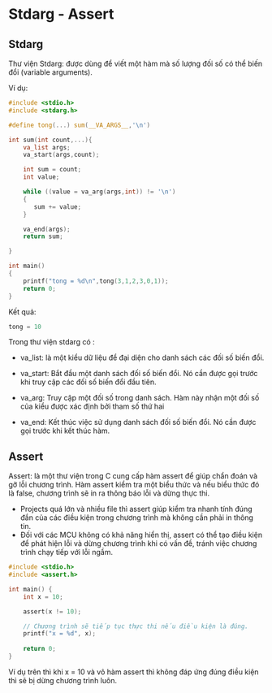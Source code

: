 
# Stdarg - Assert

## Stdarg
Thư viện Stdarg: được dùng để viết một hàm mà số lượng đối số có thể biến đổi (variable arguments). 

Ví dụ:
```c
#include <stdio.h>
#include <stdarg.h>

#define tong(...) sum(__VA_ARGS__,'\n')

int sum(int count,...){
    va_list args;
    va_start(args,count);

    int sum = count;
    int value;

    while ((value = va_arg(args,int)) != '\n')
    {
       sum += value;
    }

    va_end(args);
    return sum;

}

int main()
{
    printf("tong = %d\n",tong(3,1,2,3,0,1));
    return 0;
}
```

Kết quả:

```c 
tong = 10
 ```

Trong thư viện stdarg có :

- va_list: là một kiểu dữ liệu để đại diện cho danh sách các đối số biến đổi.

- va_start: Bắt đầu một danh sách đối số biến đổi. Nó cần được gọi trước khi truy cập các đối số biến đổi đầu tiên.

- va_arg: Truy cập một đối số trong danh sách. Hàm này nhận một đối số của kiểu được xác định bởi tham số thứ hai

- va_end: Kết thúc việc sử dụng danh sách đối số biến đổi. Nó cần được gọi trước khi kết thúc hàm.

## Assert

Assert: là một thư viện trong C cung cấp hàm assert để giúp chẩn đoán và gỡ lỗi chương trình. Hàm assert kiểm tra một biểu thức và nếu biểu thức đó là false, chương trình sẽ in ra thông báo lỗi và dừng thực thi.

-   Projects quá lớn và nhiều file thì assert giúp kiểm tra nhanh tính đúng đắn của các điều kiện trong chương trình mà không cần phải in thông tin.
-   Đối với các MCU không có khả năng hiển thị, assert có thể tạo điều kiện để phát hiện lỗi và dừng chương trình khi có vấn đề, tránh việc chương trình chạy tiếp với lỗi ngầm.

```c
#include <stdio.h>
#include <assert.h>

int main() {
    int x = 10;

    assert(x != 10);

    // Chương trình sẽ tiếp tục thực thi nếu điều kiện là đúng.
    printf("x = %d", x);
    
    return 0;
}
```

Ví dụ trên thì khi x = 10 và vô hàm assert thì không đáp ứng đúng điều kiện thì sẽ bị dừng chương trình luôn.
